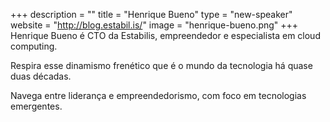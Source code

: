 +++
description = ""
title = "Henrique Bueno"
type = "new-speaker"
website = "http://blog.estabil.is/"
image = "henrique-bueno.png"
+++
Henrique Bueno é CTO da Estabilis, empreendedor e especialista em cloud computing.

Respira esse dinamismo frenético que é o mundo da tecnologia há quase duas décadas.

Navega entre liderança e empreendedorismo, com foco em tecnologias emergentes.